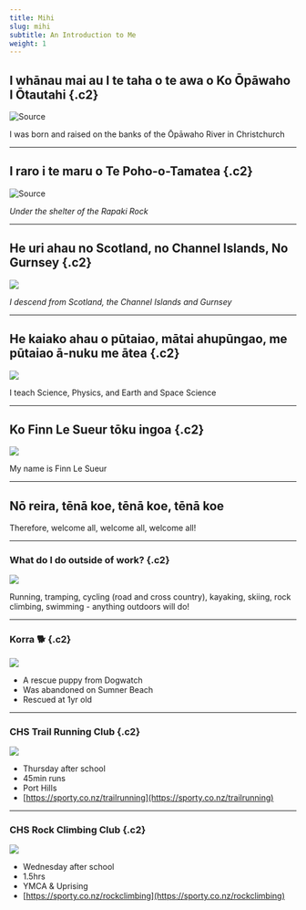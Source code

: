 ```yaml
---
title: Mihi
slug: mihi
subtitle: An Introduction to Me
weight: 1
---
```


<!--
Use this: https://pbs.twimg.com/media/EKhEcQ8U0AAgZm5?format=jpg&name=medium
-->

## I whānau mai au I te taha o te awa o Ko Ōpāwaho I Ōtautahi {.c2}

![[Source](https://www.lonelyplanet.com/new-zealand/christchurch-and-canterbury/christchurch)](https://lp-cms-production.imgix.net/2019-06/GettyImages-502616593_super.jpg?auto=format&fit=crop&ixlib=react-8.6.4&h=520&w=1312&q=50&dpr=2)

I was born and raised on the banks of the Ōpāwaho River in Christchurch

---

## I raro i te maru o Te Poho-o-Tamatea {.c2}

![[Source](https://backyardtravelfamily.com/rapaki-track-christchurch/)](https://backyardtravelfamily.com/wp-content/uploads/2018/11/rapaki-7.jpg)

_Under the shelter of the Rapaki Rock_


---

## He uri ahau no Scotland, no Channel Islands, No Gurnsey {.c2}

![](https://visitoxnard.com/imager/s3_us-west-1_amazonaws_com/oxnard-2020/images/Channel-Islands-National-Park-Oxnard_PC-Benjamin-AdobeStock_167145759_e7f018298c4a7f7ebc2c8dcb801d1c37.jpeg)

_I descend from Scotland, the Channel Islands and Gurnsey_


---

## He kaiako ahau o pūtaiao, mātai ahupūngao, me pūtaiao ā-nuku me ātea {.c2}

![](https://i.pinimg.com/originals/b8/2a/c5/b82ac5870396eef38a627b99c5ddbc8c.png)

I teach Science, Physics, and Earth and Space Science

---

## Ko Finn Le Sueur tōku ingoa {.c2}

![](../assets/me.jpeg)

My name is Finn Le Sueur


---

## Nō reira, tēnā koe, tēnā koe, tēnā koe

Therefore, welcome all, welcome all, welcome all!

---

### What do I do outside of work? {.c2}

![](../assets/SATO1198-original.jpeg)

Running, tramping, cycling (road and cross country), kayaking, skiing, rock climbing, swimming - anything outdoors will do!

---

### Korra 🐕 {.c2}

![](../assets/IMG_2886.jpeg)

- A rescue puppy from Dogwatch
- Was abandoned on Sumner Beach
- Rescued at 1yr old


---

### CHS Trail Running Club {.c2}

![](https://lh3.googleusercontent.com/Wz6cNSrDZoBaAFkb2A9Q1yNZtciW7dAxPY0h9lWTkSiiXv0x-v2LIX_QvCHYNISaRRTH6Yp5kftjCppgzxBe1CcdJMfPy6afU1OXnK_F7MJYhD1bzUUUckiDOM_S0G6pvIFTBnZ64Whjgob7Jsrd4h5-YBYILQVALB6vnjdFVlOTrUMERVncACED2cUVRf3bcUuMOAQeokl-g0uEHhuL151NPbDpC9gVlUQRn8ktPACCNrPbkRBbquNtZWqSw4rOhM-lM3gT4CYy6oP3PbZzzE4NZU7jIrk0p84n8ajV2YWEePOXQWtBdLFxzTeY8JrSdu7Slsi5lIScGV4n_rzPcbWEGYHslo4LMdul8wSTV34fdnQE1Zrv1Ndeznb4M-s3n8qHBexEPWRe40Rd36EV6MycQcjyAC9j2-PVTR5p0g8l_0ofyTyfC_Pv4IfXtI35-uLlax6J_ADnn9PgItldO-Vk5amDZ8OX0sVlxjIFlN8RRIUyCbaVSDCO1PC-hLwe_MvBFMelAS27XrrtXJS_FAcuIAmIIzWrByPeePw6H93yg2K3b0IWdMbqpQjoWImiF65sDZl6AH7DVE4dMQjUlUoy5oBCmICnJ8VmnWW7-c0xrZl99SvxcFr9E-ouZ4eCcWRlGSuxyHrRUr0EVe9YiBzN1nSkabm_WF2P0NiuFOSiZWS_ULFOix0_0c7ITYB2yT-xVCSH6CbFsmcxZKzwGSM=w1270-h952-no?authuser=0)

- Thursday after school
- 45min runs
- Port Hills
- [https://sporty.co.nz/trailrunning](https://sporty.co.nz/trailrunning)


---

### CHS Rock Climbing Club {.c2}

![](https://lh3.googleusercontent.com/pw/AM-JKLWTb3Xlju4sNH1MiuDVFTvGLGZnnuR2tgbWGYK8EVDwClMjxsLF8if4QIci79FzkK7US72S2pOAveDygik7HJqTp7vqcxMoC1C-Zg7xABBW8J391IFl3Ho1Hu7e6eWlvr0krmaugnvPZozOh8ASGqvO=w1324-h883-no?authuser=0)

- Wednesday after school
- 1.5hrs
- YMCA & Uprising
- [https://sporty.co.nz/rockclimbing](https://sporty.co.nz/rockclimbing)
